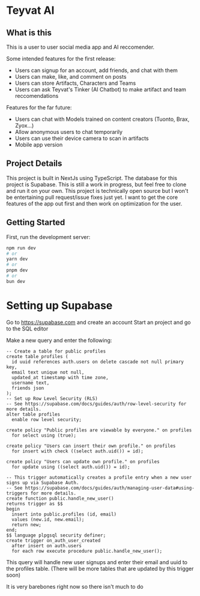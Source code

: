 # Teyvat AI

## What is this

This is a user to user social media app and AI reccomender.

Some intended features for the first release:

- Users can signup for an account, add friends, and chat with them
- Users can make, like, and comment on posts
- Users can store Artifacts, Characters and Teams
- Users can ask Teyvat's Tinker (AI Chatbot) to make artifact and team reccomendations

Features for the far future:

- Users can chat with Models trained on content creators (Tuonto, Brax, Zyox...)
- Allow anonymous users to chat temporarily
- Users can use their device camera to scan in artifacts
- Mobile app version

## Project Details

This project is built in NextJs using TypeScript. The database for this project is Supabase. This is still a work in progress, but feel free to clone and run it on your own. This project is technically open source but I won't be entertaining pull request/issue fixes just yet. I want to get the core features of the app out first and then work on optimization for the user.

## Getting Started

First, run the development server:

```bash
npm run dev
# or
yarn dev
# or
pnpm dev
# or
bun dev
```

# Setting up Supabase

Go to https://supabase.com and create an account
Start an project and go to the SQL editor

Make a new query and enter the following:

```plpgsql
-- Create a table for public profiles
create table profiles (
  id uuid references auth.users on delete cascade not null primary key,
  email text unique not null,
  updated_at timestamp with time zone,
  username text,
  friends json
);
-- Set up Row Level Security (RLS)
-- See https://supabase.com/docs/guides/auth/row-level-security for more details.
alter table profiles
  enable row level security;

create policy "Public profiles are viewable by everyone." on profiles
  for select using (true);

create policy "Users can insert their own profile." on profiles
  for insert with check ((select auth.uid()) = id);

create policy "Users can update own profile." on profiles
  for update using ((select auth.uid()) = id);

-- This trigger automatically creates a profile entry when a new user signs up via Supabase Auth.
-- See https://supabase.com/docs/guides/auth/managing-user-data#using-triggers for more details.
create function public.handle_new_user()
returns trigger as $$
begin
  insert into public.profiles (id, email)
  values (new.id, new.email);
  return new;
end;
$$ language plpgsql security definer;
create trigger on_auth_user_created
  after insert on auth.users
  for each row execute procedure public.handle_new_user();
```

This query will handle new user signups and enter their email and uuid to the profiles table. (There will be more tables that are updated by this trigger soon)

It is very barebones right now so there isn't much to do
